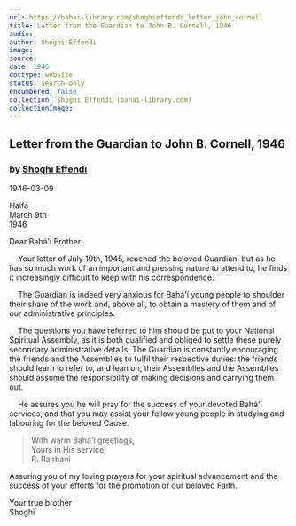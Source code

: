 ```yaml
---
url: https://bahai-library.com/shoghieffendi_letter_john_cornell
title: Letter from the Guardian to John B. Cornell, 1946
audio: 
author: Shoghi Effendi
image: 
source: 
date: 1946
doctype: website
status: search-only
encumbered: false
collection: Shoghi Effendi (bahai-library.com)
collectionImage: 
---
```



## Letter from the Guardian to John B. Cornell, 1946

### by [Shoghi Effendi](https://bahai-library.com/author/Shoghi+Effendi)

1946-03-09


Haifa   
March 9th  
1946  
  
Dear Bahá'í Brother:

    Your letter of July 19th, 1945, reached the beloved Guardian, but as he has so much work of an important and pressing nature to attend to, he finds it increasingly difficult to keep with his correspondence.

    The Guardian is indeed very anxious for Bahá'í young people to shoulder their share of the work and, above all, to obtain a mastery of them and of our administrative principles.

    The questions you have referred to him should be put to your National Spiritual Assembly, as it is both qualified and obliged to settle these purely secondary administrative details. The Guardian is constantly encouraging the friends and the Assemblies to fulfil their respective duties: the friends should learn to refer to, and lean on, their Assemblies and the Assemblies should assume the responsibility of making decisions and carrying them out.

    He assures you he will pray for the success of your devoted Bahá'í services, and that you may assist your fellow young people in studying and labouring for the beloved Cause.

> With warm Bahá'í greetings,  
> Yours in His service,  
> R. Rabbani

Assuring you of my loving prayers for your spiritual advancement and the success of your efforts for the promotion of our beloved Faith.

Your true brother   
Shoghi